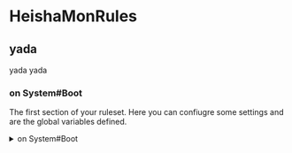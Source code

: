 # HeishaMonRules

## yada

yada yada

### on System#Boot

The first section of your ruleset. Here you can confiugre some settings and are the global variables defined.

<details>

<summary>on System#Boot</summary>

```
on System#Boot then
    #allowSyncOT = 1;
    #allowCalcHeatCurve = 1;

    #chEnable = -1;
    #maxTa = -1;
    setTimer(1,10);
end

on timer=1 then
    syncOpenTherm();
    calcHeatCurve();
    setTimer(1,15);
end
```

</details>